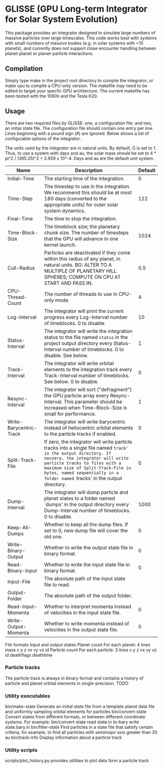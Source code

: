 # GLISSE (GPU Long-term Integrator for Solar System Evolution)

This package provides an integrator designed to simulate large numbers of massive particles over large timescales.
This code works best with systems with small numbers of massive bodies (e.g. in solar systems with <10 planets),
and currently does not support close encounter handling between planet-planet or planet-particle interactions.

## Compilation

Simply type make in the project root directory to compile the integrator, or make cpu to compile a CPU-only version.
The makefile may need to be edited to target your specfic GPU architecture. The current makefile has been tested with the 1080ti and the Tesla K20.

## Usage

There are two required files by GLISSE: one, a configuration file; and two, an initial state file.
The configuration file should contain one entry per line. Lines beginning with a pound sign (#) are ignored.
Below shows a list of configurable options of the integrator.

The units used by the integrator are in natural units. By default, G is set to 1. Thus, to use a system with
days and au, the solar mass should be set to 4 * pi^2 / (365.25)^2 = 2.959 x 10^-4. Days and au are the default unit system.

| Name | Description | Default |
| --- | --- | --- |
| Initial-Time | The starting time of the integration. | 0 |
| Time-Step | The timestep to use in the integration. We recommend this should be at most 180 days (converted to the appropriate units) for outer solar system dynamics. | 122 |
| Final-Time | The time to stop the integration. | |
| Time-Block-Size | The timeblock size; the planetary chunk size. The number of timesteps that the GPU will advance in one kernel launch. | 1024 |
| Cull-Radius | Particles are deactivated if they come within this radius of any planet, in natural units. BG: ALTER TO A MULTIPLE OF PLANETARY HILL SPHERES; COMPUTE ON CPU AT START AND PASS IN.| 0.5 | 
| CPU-Thread-Count | The number of threads to use in CPU-only mode. | 4 |
| Log-Interval | The integrator will print the current progress every Log-Interval number of timeblocks. 0 to disable. | 10 |
| Status-Interval | The integrator will write the integration status to the file named `status` in the project output directory every Status-Interval number of timeblocks. 0 to disable. See below. | 1 |
| Track-Interval | The integrator will write orbital elements to the integration track every Track-Interval number of timeblocks. See below. 0 to disable. | 0 |
| Resync-Interval | The integrator will sort ("defragment") the GPU particle array every Resync-Interval. This parameter should be increased when Time-Block-Size is small for performance. | 1 |
| Write-Barycentric-Track | The integrator will write barycentric instead of heliocentric orbital elements to the particle tracks if enabled. | 0 |
| Split-Track-File | If zero, the integrator will write particle tracks into a single file named `track' in the output directory. If nonzero, the integrator will write particle tracks to files with a maximum size of Split-Track-File in bytes, named sequentially in a folder named `tracks' in the output directory. | 0 |
| Dump-Interval | The integrator will dump particle and planet states to a folder named `dumps' in the output directory every Dump-Interval number of timeblocks. 0 to disable. | 1000 |
| Keep-All-Dumps | Whether to keep all the dump files. If set to 0, new dump file will cover the old one. | 0 |
| Write-Binary-Output | Whether to write the output state file in binary format. | 0 |
| Read-Binary-Input | Whether to write the input state file in binary format. | 0 |
| Input-File | The absolute path of the input state file to read. | |
| Output-Folder | The absolute path of the output folder. | |
| Read-Input-Momenta | Whether to interpret momenta instead of velocities in the input state file. | 0 |
| Write-Output-Momenta | Whether to write momenta instead of velocities in the output state file. | 0 |

File formats
Input and output states
Planet count
For each planet: 4 lines
	mass
	x y z
	vx vy vz
	id
Particle count
For each particle: 3 lines
	x y z
	vx vy vz
	id deathflags deathtime

### Particle tracks
The particle track is always in binary format and contains a history of particle and planet orbital elements in single-precision.
TODO

### Utility executables
bin/make-state Generate an initial state file from a template planet data file and uniformly sampling orbital elements for particles
bin/convert-state Convert states from different formats, or between different coordinate systems.
For example: bin/convert-state read state.in to-bary write state.bary.in
bin/filter-state Find particles in a state file that satisfy certain criteria, for example, to find all particles with semimajor axis greater than 20 au
bin/track-info Display information about a particle track

### Utility scripts
scripts/plot_history.py provides utilities to plot data form a particle track
